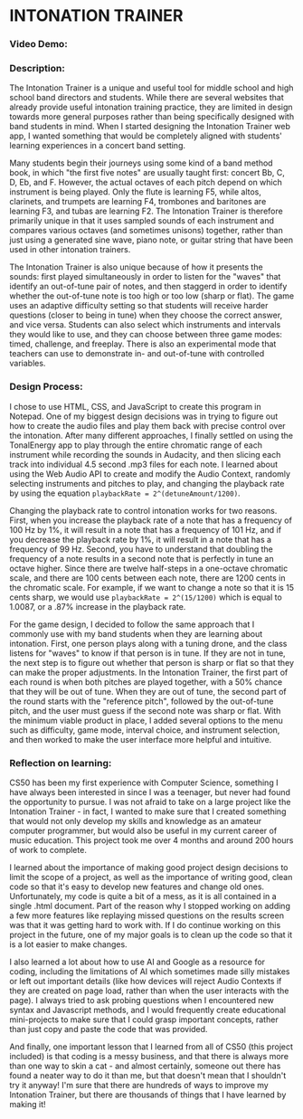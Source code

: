 # INTONATION TRAINER

### Video Demo: <paste url here>

### Description:

The Intonation Trainer is a unique and useful tool for middle school and high school band directors and students. While there are several websites that already provide useful intonation training practice, they are limited in design towards more general purposes rather than being specifically designed with band students in mind. When I started designing the Intonation Trainer web app, I wanted something that would be completely aligned with students' learning experiences in a concert band setting. 

Many students begin their journeys using some kind of a band method book, in which "the first five notes" are usually taught first: concert Bb, C, D, Eb, and F. However, the actual octaves of each pitch depend on which instrument is being played. Only the flute is learning F5, while altos, clarinets, and trumpets are learning F4, trombones and baritones are learning F3, and tubas are learning F2. The Intonation Trainer is therefore primarily unique in that it uses sampled sounds of each instrument and compares various octaves (and sometimes unisons) together, rather than just using a generated sine wave, piano note, or guitar string that have been used in other intonation trainers.

The Intonation Trainer is also unique because of how it presents the sounds: first played simultaneously in order to listen for the "waves" that identify an out-of-tune pair of notes, and then staggerd in order to identify whether the out-of-tune note is too high or too low (sharp or flat). The game uses an adaptive difficulty setting so that students will receive harder questions (closer to being in tune) when they choose the correct answer, and vice versa. Students can also select which instruments and intervals they would like to use, and they can choose between three game modes: timed, challenge, and freeplay. There is also an experimental mode that teachers can use to demonstrate in- and out-of-tune with controlled variables.

### Design Process:

I chose to use HTML, CSS, and JavaScript to create this program in Notepad. One of my biggest design decisions was in trying to figure out how to create the audio files and play them back with precise control over the intonation. After many different approaches, I finally settled on using the TonalEnergy app to play through the entire chromatic range of each instrument while recording the sounds in Audacity, and then slicing each track into individual 4.5 second .mp3 files for each note. I learned about using the Web Audio API to create and modify the Audio Context, randomly selecting instruments and pitches to play, and changing the playback rate by using the equation `playbackRate = 2^(detuneAmount/1200)`.

Changing the playback rate to control intonation works for two reasons. First, when you increase the playback rate of a note that has a frequency of 100 Hz by 1%, it will result in a note that has a frequency of 101 Hz, and if you decrease the playback rate by 1%, it will result in a note that has a frequency of 99 Hz. Second, you have to understand that doubling the frequency of a note results in a second note that is perfectly in tune an octave higher. Since there are twelve half-steps in a one-octave chromatic scale, and there are 100 cents between each note, there are 1200 cents in the chromatic scale.
For example, if we want to change a note so that it is 15 cents sharp, we would use `playbackRate = 2^(15/1200)` which is equal to 1.0087, or a .87% increase in the playback rate.

For the game design, I decided to follow the same approach that I commonly use with my band students when they are learning about intonation. First, one person plays along with a tuning drone, and the class listens for "waves" to know if that person is in tune. If they are not in tune, the next step is to figure out whether that person is sharp or flat so that they can make the proper adjustments. In the Intonation Trainer, the first part of each round is when both pitches are played together, with a 50% chance that they will be out of tune. When they are out of tune, the second part of the round starts with the "reference pitch", followed by the out-of-tune pitch, and the user must guess if the second note was sharp or flat. With the minimum viable product in place, I added several options to the menu such as difficulty, game mode, interval choice, and instrument selection, and then worked to make the user interface more helpful and intuitive.

### Reflection on learning:

CS50 has been my first experience with Computer Science, something I have always been interested in since I was a teenager, but never had found the opportunity to pursue. I was not afraid to take on a large project like the Intonation Trainer - in fact, I wanted to make sure that I created something that would not only develop my skills and knowledge as an amateur computer programmer, but would also be useful in my current career of music education. This project took me over 4 months and around 200 hours of work to complete.

I learned about the importance of making good project design decisions to limit the scope of a project, as well as the importance of writing good, clean code so that it's easy to develop new features and change old ones. Unfortunately, my code is quite a bit of a mess, as it is all contained in a single .html document. Part of the reason why I stopped working on adding a few more features like replaying missed questions on the results screen was that it was getting hard to work with. If I do continue working on this project in the future, one of my major goals is to clean up the code so that it is a lot easier to make changes. 

I also learned a lot about how to use AI and Google as a resource for coding, including the limitations of AI which sometimes made silly mistakes or left out important details (like how devices will reject Audio Contexts if they are created on page load, rather than when the user interacts with the page). I always tried to ask probing questions when I encountered new syntax and Javascript methods, and I would frequently create educational mini-projects to make sure that I could grasp important concepts, rather than just copy and paste the code that was provided.

And finally, one important lesson that I learned from all of CS50 (this project included) is that coding is a messy business, and that there is always more than one way to skin a cat - and almost certainly, someone out there has found a neater way to do it than me, but that doesn't mean that I shouldn't try it anyway! I'm sure that there are hundreds of ways to improve my Intonation Trainer, but there are thousands of things that I have learned by making it!

